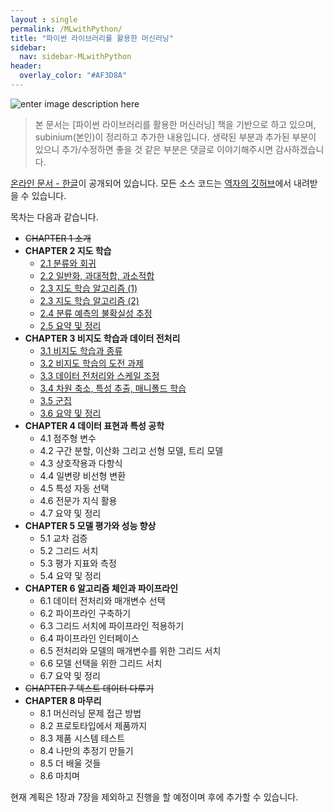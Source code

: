 ```yaml
---
layout : single
permalink: /MLwithPython/
title: "파이썬 라이브러리를 활용한 머신러닝"
sidebar:
  nav: sidebar-MLwithPython
header:
  overlay_color: "#AF3D8A"
---
```


![enter image description here](http://www.hanbit.co.kr/data/books/B6119391002_l.jpg)

> 본 문서는 [파이썬 라이브러리를 활용한 머신러닝] 책을 기반으로 하고 있으며, subinium(본인)이 정리하고 추가한 내용입니다. 생략된 부분과 추가된 부분이 있으니 추가/수정하면 좋을 것 같은 부분은 댓글로 이야기해주시면 감사하겠습니다.

[온라인 문서 - 한글](http://fliphtml5.com/hkuy/bdgq/basic)이 공개되어 있습니다.
모든 소스 코드는 [역자의 깃허브](https://github.com/rickiepark/introduction_to_ml_with_python)에서 내려받을 수 있습니다.

목차는 다음과 같습니다.

- ~~CHAPTER 1 소개~~
- **CHAPTER 2 지도 학습**
  - [2.1 분류와 회귀](/MLwithPython-2-1/)
  - [2.2 일반화, 과대적합, 과소적합](/MLwithPython-2-1/)
  - [2.3 지도 학습 알고리즘 (1)](/MLwithPython-2-1/)
  - [2.3 지도 학습 알고리즘 (2)](/MLwithPython-2-1/)
  - [2.4 분류 예측의 불확실성 추정](/MLwithPython-2-1/)
  - [2.5 요약 및 정리](/MLwithPython-2-1/)
- **CHAPTER 3 비지도 학습과 데이터 전처리**
  - [3.1 비지도 학습과 종류](/MLwithPython-3-1/)
  - [3.2 비지도 학습의 도전 과제](/MLwithPython-3-2/)
  - [3.3 데이터 전처리와 스케일 조정](/MLwithPython-3-3/)
  - [3.4 차원 축소, 특성 추출, 매니폴드 학습](/MLwithPython-3-4/)
  - [3.5 군집](/MLwithPython-3-5/)
  - [3.6 요약 및 정리](/MLwithPython-3-6/)
- **CHAPTER 4 데이터 표현과 특성 공학**
  - 4.1 점주형 변수
  - 4.2 구간 분할, 이산화 그리고 선형 모델, 트리 모델
  - 4.3 상호작용과 다항식
  - 4.4 일변량 비선형 변환
  - 4.5 특성 자동 선택
  - 4.6 전문가 지식 활용
  - 4.7 요약 및 정리
- **CHAPTER 5 모델 평가와 성능 향상**
  - 5.1 교차 검증
  - 5.2 그리드 서치
  - 5.3 평가 지표와 측정
  - 5.4 요약 및 정리
- **CHAPTER 6 알고리즘 체인과 파이프라인**
  - 6.1 데이터 전처리와 매개변수 선택
  - 6.2 파이프라인 구축하기
  - 6.3 그리드 서치에 파이프라인 적용하기
  - 6.4 파이프라인 인터페이스
  - 6.5 전처리와 모델의 매개변수를 위한 그리드 서치
  - 6.6 모델 선택을 위한 그리드 서치
  - 6.7 요약 및 정리
- ~~CHAPTER 7 텍스트 데이터 다루기~~
- **CHAPTER 8 마무리**
  - 8.1 머신러닝 문제 접근 방법
  - 8.2 프로토타입에서 제품까지
  - 8.3 제품 시스템 테스트
  - 8.4 나만의 추정기 만들기
  - 8.5 더 배울 것들
  - 8.6 마치며

현재 계획은 1장과 7장을 제외하고 진행을 할 예정이며 후에 추가할 수 있습니다.
